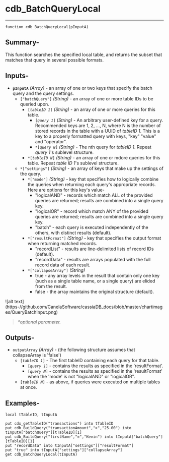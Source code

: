 # cdb_BatchQueryLocal
---
```
function cdb_BatchQueryLocal(pInputA)
```
## Summary-
This function searches the specified local table, and returns the subset that matches that query in several possible formats.

## Inputs-
* **`pInputA`** *(Array)* - an array of one or two keys that specify the batch query and the query settings.
	* `["batchQuery"]` *(String)* - an array of one or more table IDs to be queried upon.
  		* `[`*`tableID 1`*`]` *(String)* - an array of one or more queries for this table.
  			* `[`*`query 1`*`]` *(String)* - An arbitrary user-defined key for a query. Recommended keys are 1, 2, ..., N, where N is the number of stored records in the table with a UUID of *tableID 1*. This is a key to a properly formatted query with keys, "key" "value" and "operator".
  			* `*[`*`query N`*`]` *(String)* - The nth query for *tableID 1*. Repeat *query 1*'s sublevel structure.
 		* `*[`*`tableID N`*`]` *(String)* - an array of one or mdore queries for this table. Repeat *table ID 1*'s sublevel structure.
	* `*["settings"]` *(String)* - an array of keys that make up the settings of the query.
 		* `*["mode"]` *(String)* - key that specifies how to logically combine the queries when returning each query's appropriate records. Here are options for this key's value-
 			- "logicalAND" - records which match ALL of the provided queries are returned; results are combined into a single query key.
 			- "logicalOR" - record which match ANY of the provided queries are returned; results are combined into a single query key.
 			- "batch" - each query is executed independently of the others, with distinct results (default).
 		* `*["resultFormat"]` *(String)* - key that specifies the output format when returning matched records.
 			- "recordList" - results are line-delimited lists of record IDs (default).
 			- "recordData" - results are arrays populated with the full record data of each result.
 		* `*["collapseArray"]` *(String)*
 			- true - any array levels in the result that contain only one key (such as a single table name, or a single query) are elided from the result.
 			- false - the array maintains the original structure (default).

![alt text] (https-//github.com/CanelaSoftware/cassiaDB_docs/blob/master/chartimages/QueryBatchInput.png)

> _*optional parameter._

## Outputs-
* `outputArray` *(Array)* - (the following structure assumes that collapseArray is 'false')
	* `[`*`tableID 1`*`]` - The first tableID containing each query for that table.
		* `[`*`query 1`*`]` - contains the results as specified in the 'resultFormat'.
		* `[`*`query N`*`]` - contains the results as specified in the 'resultFormat' when the 'mode' is not "logicalAND" or "logicalOR".
	* `[`*`tableID N`*`]` - as above, if queries were executed on multiple tables at once.


## Examples-
```
local tTableID, tInputA

put cdx_getTableID("transactions") into tTableID
put cdb_BuildQuery("transactionAmount",">","25.00") into tInputA["batchQuery"][tTableID][1]
put cdb_BuildQuery("firstName","=","Kevin") into tInputA["batchQuery"][tTableID][1]
put "recordData" into tInputA["settings"]["resultFormat"]
put "true" into tInputA["settings"]["collapseArray"]
get cdb_BatchQueryLocal(tInputA)
```